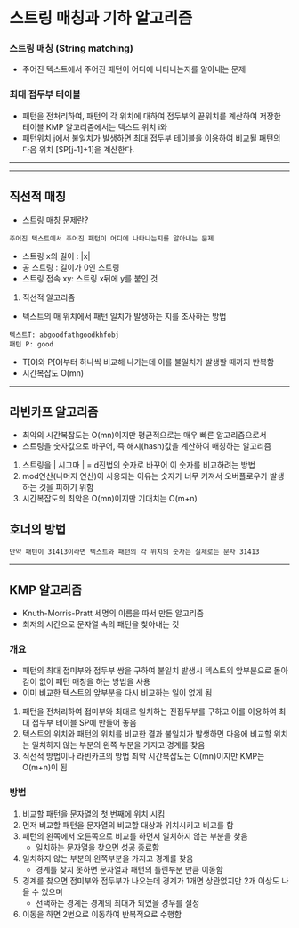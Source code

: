 # 스트링 매칭과 기하 알고리즘

### 스트링 매칭 (String matching)

- 주어진 텍스트에서 주어진 패턴이 어디에 나타나는지를 알아내는 문제

### 최대 접두부 테이블

- 패턴을 전처리하여, 패턴의 각 위치에 대하여 접두부의 끝위치를 계산하여 저장한 테이블 KMP 알고리즘에서는 텍스트 위치 i와
- 패턴위치 j에서 불일치가 발생하면 최대 접두부 테이블을 이용하여 비교될 패턴의 다음 위치 [SP[j-1]+1]을 계산한다.

---

---

## 직선적 매칭

- 스트링 매칭 문제란?

```
주어진 텍스트에서 주어진 패턴이 어디에 나타나는지를 알아내는 문제
```

- 스트링 x의 길이 : |x|
- 공 스트링 : 길이가 0인 스트링
- 스트링 접속 xy: 스트링 x뒤에 y를 붙인 것

1. 직선적 알고리즘

- 텍스트의 매 위치에서 패턴 일치가 발생하는 지를 조사하는 방법

```
텍스트T: abgoodfathgoodkhfobj
패턴 P: good
```

- T[0]와 P[0]부터 하나씩 비교해 나가는데 이를 불일치가 발생할 때까지 반복함
- 시간복잡도 O(mn)

---

## 라빈카프 알고리즘

- 최악의 시간복잡도는 O(mn)이지만 평균적으로는 매우 빠른 알고리즘으로서
- 스트링을 숫자값으로 바꾸어, 즉 해시(hash)값을 계산하여 매칭하는 알고리즘

1. 스트링을 | 시그마 | = d진법의 숫자로 바꾸어 이 숫자를 비교하려는 방법
2. mod연산(나머지 연산)이 사용되는 이유는 숫자가 너무 커져서 오버플로우가 발생하는 것을 피하기 위함
3. 시간복잡도의 최악은 O(mn)이지만 기대치는 O(m+n)

## 호너의 방법

```
만약 패턴이 31413이라면 텍스트와 패턴의 각 위치의 숫자는 실제로는 문자 31413
```

---

## KMP 알고리즘

- Knuth-Morris-Pratt 세명의 이름을 따서 만든 알고리즘
- 최저의 시간으로 문자열 속의 패턴을 찾아내는 것

### 개요

- 패턴의 최대 접미부와 접두부 쌍을 구하여 불일치 발생시 텍스트의 앞부분으로 돌아감이 없이 패턴 매칭을 하는 방법을 사용
- 이미 비교한 텍스트의 앞부분을 다시 비교하는 일이 없게 됨

1. 패턴을 전처리하여 접미부와 최대로 일치하는 진접두부를 구하고 이를 이용하여 최대 접두부 테이블 SP에 만들어 놓음
2. 텍스트의 위치와 패턴의 위치를 비교한 결과 불일치가 발생하면 다음에 비교할 위치는 일치하지 않는 부분의 왼쪽 부분을 가지고 경계를 찾음
3. 직선적 방법이나 라빈카프의 방법 최악 시간복잡도는 O(mn)이지만 KMP는 O(m+n)이 됨

### 방법

1. 비교할 패턴을 문자열의 첫 번째에 위치 시킴
2. 먼저 비교할 패턴을 문자열의 비교할 대상과 위치시키고 비교를 함
3. 패턴의 왼쪽에서 오른쪽으로 비교를 하면서 일치하지 않는 부분을 찾음
   - 일치하는 문자열을 찾으면 성공 종료함
4. 일치하지 않는 부분의 왼쪽부분을 가지고 경계를 찾음
   - 경계를 찾지 못하면 문자열과 패턴의 틀린부분 만큼 이동함
5. 경계를 찾으면 접미부와 접두부가 나오는데 경계가 1개면 상관없지만 2개 이상도 나올 수 있으며
   - 선택하는 경계는 경계의 최대가 되었을 경우를 설정
6. 이동을 하면 2번으로 이동하여 반복적으로 수행함
